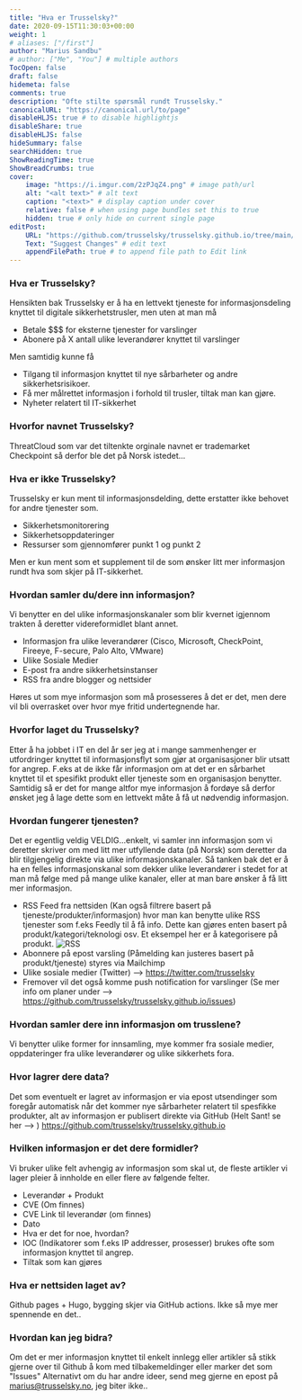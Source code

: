 ```yaml
---
title: "Hva er Trusselsky?"
date: 2020-09-15T11:30:03+00:00
weight: 1
# aliases: ["/first"]
author: "Marius Sandbu"
# author: ["Me", "You"] # multiple authors
TocOpen: false
draft: false
hidemeta: false
comments: true
description: "Ofte stilte spørsmål rundt Trusselsky."
canonicalURL: "https://canonical.url/to/page"
disableHLJS: true # to disable highlightjs
disableShare: true
disableHLJS: false
hideSummary: false
searchHidden: true
ShowReadingTime: true
ShowBreadCrumbs: true
cover:
    image: "https://i.imgur.com/2zPJqZ4.png" # image path/url
    alt: "<alt text>" # alt text
    caption: "<text>" # display caption under cover
    relative: false # when using page bundles set this to true
    hidden: true # only hide on current single page
editPost:
    URL: "https://github.com/trusselsky/trusselsky.github.io/tree/main/"
    Text: "Suggest Changes" # edit text
    appendFilePath: true # to append file path to Edit link
---
```

### Hva er Trusselsky? ###
Hensikten bak Trusselsky er å ha en lettvekt tjeneste for informasjonsdeling knyttet til digitale sikkerhetstrusler, men uten at man må
* Betale $$$ for eksterne tjenester for varslinger
* Abonere på X antall ulike leverandører knyttet til varslinger

Men samtidig kunne få
* Tilgang til informasjon knyttet til nye sårbarheter og andre sikkerhetsrisikoer.
* Få mer målrettet informasjon i forhold til trusler, tiltak man kan gjøre.
* Nyheter relatert til IT-sikkerhet

### Hvorfor navnet Trusselsky? ###
ThreatCloud som var det tiltenkte orginale navnet er trademarket Checkpoint så derfor ble det på Norsk istedet... 

### Hva er ikke Trusselsky? ###
Trusselsky er kun ment til informasjonsdelding, dette erstatter ikke behovet for andre tjenester som. 
* Sikkerhetsmonitorering
* Sikkerhetsoppdateringer
* Ressurser som gjennomfører punkt 1 og punkt 2

Men er kun ment som et supplement til de som ønsker litt mer informasjon rundt hva som skjer på IT-sikkerhet. 

### Hvordan samler du/dere inn informasjon? ###
Vi benytter en del ulike informasjonskanaler som blir kvernet igjennom trakten å deretter videreformidlet blant annet. 
* Informasjon fra ulike leverandører (Cisco, Microsoft, CheckPoint, Fireeye, F-secure, Palo Alto, VMware)
* Ulike Sosiale Medier
* E-post fra andre sikkerhetsinstanser
* RSS fra andre blogger og nettsider

Høres ut som mye informasjon som må prosesseres å det er det, men dere vil bli overrasket over hvor mye fritid undertegnende har. 

### Hvorfor laget du Trusselsky? ###
Etter å ha jobbet i IT en del år ser jeg at i mange sammenhenger er utfordringer knyttet til informasjonsflyt som gjør at organisasjoner blir utsatt for angrep.
F.eks at de ikke får informasjon om at det er en sårbarhet knyttet til et spesifikt produkt eller tjeneste som en organisasjon benytter. Samtidig så er det for mange altfor mye informasjon å fordøye så derfor ønsket jeg å lage dette som en lettvekt måte å få ut nødvendig informasjon. 

### Hvordan fungerer tjenesten? ###
Det er egentlig veldig VELDIG...enkelt, vi samler inn informasjon som vi deretter skriver om med litt mer utfyllende data (på Norsk) som deretter da blir tilgjengelig direkte via ulike informasjonskanaler. Så tanken bak det er å ha en felles informasjonskanal som dekker ulike leverandører i stedet for at man må følge med på mange ulike kanaler, eller at man bare ønsker å få litt mer informasjon.

* RSS Feed fra nettsiden (Kan også filtrere basert på tjeneste/produkter/informasjon) hvor man kan benytte ulike RSS tjenester som f.eks Feedly til å få info. Dette kan gjøres enten basert på produkt/kategori/teknologi osv. Et eksempel her er å kategorisere på produkt. ![RSS](https://i.imgur.com/ePezLVh.png)
* Abonnere på epost varsling (Påmelding kan justeres basert på produkt/tjeneste) styres via Mailchimp
* Ulike sosiale medier (Twitter) --> https://twitter.com/trusselsky
* Fremover vil det også komme push notification for varslinger (Se mer info om planer under --> https://github.com/trusselsky/trusselsky.github.io/issues)

### Hvordan samler dere inn informasjon om trusslene? ###
Vi benytter ulike former for innsamling, mye kommer fra sosiale medier, oppdateringer fra ulike leverandører og ulike sikkerhets fora.  

### Hvor lagrer dere data? ###
Det som eventuelt er lagret av informasjon er via epost utsendinger som foregår automatisk når det kommer nye sårbarheter relatert til spesfikke produkter, alt av informasjon er publisert direkte via GitHub (Helt Sant! se her --> ) https://github.com/trusselsky/trusselsky.github.io

### Hvilken informasjon er det dere formidler? ###
Vi bruker ulike felt avhengig av informasjon som skal ut, de fleste artikler vi lager pleier å innholde en eller flere av følgende felter. 
* Leverandør + Produkt
* CVE (Om finnes)
* CVE Link til leverandør (om finnes)
* Dato
* Hva er det for noe, hvordan?
* IOC (Indikatorer som f.eks IP addresser, prosesser) brukes ofte som informasjon knyttet til angrep. 
* Tiltak som kan gjøres

### Hva er nettsiden laget av? ###
Github pages + Hugo, bygging skjer via GitHub actions. Ikke så mye mer spennende en det..

### Hvordan kan jeg bidra? ###
Om det er mer informasjon knyttet til enkelt innlegg eller artikler så stikk gjerne over til Github å kom med tilbakemeldinger eller marker det som "Issues" 
Alternativt om du har andre ideer, send meg gjerne en epost på marius@trusselsky.no, jeg biter ikke.. 
